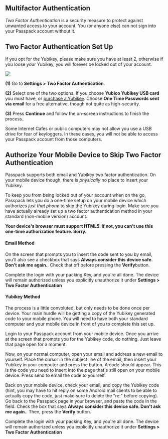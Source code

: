 ## **Multifactor Authentication**

_Two Factor Authentication_ is a security measure to protect against unwanted access to your account. You \(or anyone else\) can not sign into your Passpack account without it.

## **Two Factor Authentication Set Up**

 If you opt for the Yubikey, please make sure you have at least 2, otherwise if you loose your Yubikey, you will forever be locked out of your account.

![](/assets/assets%2F-LCBoecSUMMtKc_rFkkd%2F-LF5o1d3K2h1ttPlLvPx%2F-LF5onS4PCronlVaQJ5z%2F2factoryubikey.jpg)

**\(1\)** Go to **Settings &gt; Two Factor Authentication**.

**\(2\)** Select one of the two options. If you choose **Yubico Yubikey USB card** you must have, or [purchase a Yubikey](http://www.yubico.com/o.php?refid=154&rno=19380020). Choose **One Time Passwords sent via email** for a free alternative, though not quite as high-security.

**\(3\)** Press **Continue** and follow the on-screen instructions to finish the process..

Some Internet Cafès or public computers may not allow you use a USB drive for fear of keyloggers. In these cases, you will not be able to access your Passpack account from those computers.

## **Authorize Your Mobile Device to Skip Two Factor Authentication**

Passpack supports both email and Yubikey two factor authentication. On your mobile device though, there is _physically_ no place to insert your Yubikey.

To keep you from being locked out of your account when on the go, Passpack lets you do a one-time setup on your mobile device which authorizes _just that phone_ to skip the Yubikey during login. Make sure you have actually already set up a two factor authentication method in your standard \(non-mobile version\) account.

**Your device's browser must support HTML5. If not, you can't use this one-time authorization feature. Sorry.**

#### Email Method

On the screen that prompts you to insert the code sent to you by email, you'll also see a checkbox that says **Always consider this device safe. Don't ask me again.**. Check that off before pressing the **Verify**button.

Complete the login with your packing Key, and you're all done. The device will remain authorized unless you explicitly unauthorize it under **Settings &gt; Two Factor Authentication**

#### Yubikey Method

The process is a little convoluted, but only needs to be done once per device. Your main hurdle will be getting a copy of the Yubikey generated code to your mobile phone. You will need to have both your standard computer and your mobile device in front of you to complete this set up.

Login to your Passpack account from your mobile device. Once you arrive at the screen that prompts you for the Yubikey code, do nothing. Just leave that page open for a moment.

Now, on your normal computer, open your email and address a new email to yourself. Place the cursor in the subject line of the email, then insert your Yubikey in your computer and press the button. A code should appear. This is the code you need to insert into the page that's still open on your mobile device. Press send to email the code to yourself.

Back on your mobile device, check your email, and copy the Yubikey code \(hint, you may have to hit reply on some Android mail clients to be able to actually copy the code, just make sure to delete the "re:" before copying\). Go back to the Passpack page in your browser, and paste the code in the field. Check the box that says **Always consider this device safe. Don't ask me again.**. Then, press the **Verify** button.

Complete the login with your packing Key, and you're all done. The device will remain authorized unless you explicitly unauthorize it under **Settings &gt; Two Factor Authentication**

### 



